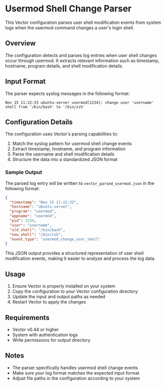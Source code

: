 # Usermod Shell Change Parser

This Vector configuration parses user shell modification events from system logs when the usermod command changes a user's login shell.

## Overview

The configuration detects and parses log entries when user shell changes occur through usermod. It extracts relevant information such as timestamp, hostname, program details, and shell modification details.

## Input Format

The parser expects syslog messages in the following format:

```
Nov 15 11:22:33 ubuntu-server usermod[1234]: change user 'username' shell from '/bin/bash' to '/bin/zsh'
```

## Configuration Details

The configuration uses Vector's parsing capabilities to:
1. Match the syslog pattern for usermod shell change events
2. Extract timestamp, hostname, and program information
3. Parse the username and shell modification details
4. Structure the data into a standardized JSON format

### Sample Output

The parsed log entry will be written to `vector_parsed_usermod.json` in the following format:

```json
{
  "timestamp": "Nov 15 11:22:33",
  "hostname": "ubuntu-server",
  "program": "usermod",
  "appname": "usermod",
  "pid": 1234,
  "user": "username",
  "old_shell": "/bin/bash",
  "new_shell": "/bin/zsh",
  "event_type": "usermod_change_user_shell"
}
```

This JSON output provides a structured representation of user shell modification events, making it easier to analyze and process the log data.

## Usage

1. Ensure Vector is properly installed on your system
2. Copy the configuration to your Vector configuration directory
3. Update the input and output paths as needed
4. Restart Vector to apply the changes

## Requirements

- Vector v0.44 or higher
- System with authentication logs
- Write permissions for output directory

## Notes

- The parser specifically handles usermod shell change events
- Make sure your log format matches the expected input format
- Adjust file paths in the configuration according to your system
